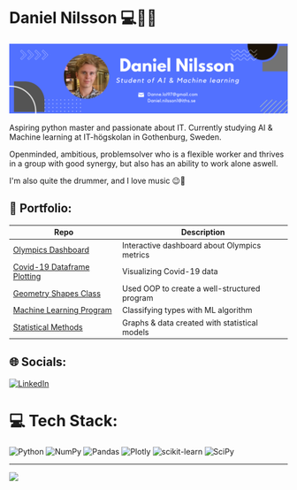 # Daniel Nilsson :computer::robot::musical_note:

![Banner](banner.png)

Aspiring python master and passionate about IT. Currently studying AI & Machine learning at IT-högskolan in Gothenburg, Sweden.

Openminded, ambitious, problemsolver who is a flexible worker and thrives in a group with good synergy, but also has an ability to work alone aswell.

I'm also quite the drummer, and I love music :wink::chopsticks:

## :briefcase: Portfolio:
| Repo                           | Description                        |
| ------------------------------ | ---------------------------------- |
|[Olympics Dashboard][pr]        | Interactive dashboard about Olympics metrics|
|[Covid-19 Dataframe Plotting][c]| Visualizing Covid-19 data|
|[Geometry Shapes Class][gs]     | Used OOP to create a well-structured program|
|[Machine Learning Program][mla] | Classifying types with ML algorithm|
|[Statistical Methods][sg]       | Graphs & data created with statistical models|

<!-- | [Programmering 1][prog1]           | first programming course (gymnasiet)   | -->

[pr]: https://github.com/Danneftw1/Projekt-Databehandling
[c]: https://github.com/Danneftw1/Databehandling-Daniel-Nilsson/tree/main/Labb_1
[gs]:https://github.com/Danneftw1/Python-Daniel-Nilsson/blob/main/Labbar/geometry_shapes.py
[mla]: https://github.com/Danneftw1/Python-Daniel-Nilsson/blob/main/Labbar/Labb.ipynb
[sg]: https://github.com/Danneftw1/Statistik/blob/main/Inl%C3%A4mning.ipynb


## 🌐 Socials:
[![LinkedIn](https://img.shields.io/badge/LinkedIn-%230077B5.svg?logo=linkedin&logoColor=white)](https://www.linkedin.com/in/daniel-nilsson-dn/)


[linkedin]: https://www.linkedin.com/in/daniel-nilsson-a3a65b241/

# 💻 Tech Stack:
![Python](https://img.shields.io/badge/python-3670A0?style=for-the-badge&logo=python&logoColor=ffdd54) ![NumPy](https://img.shields.io/badge/numpy-%23013243.svg?style=for-the-badge&logo=numpy&logoColor=white) ![Pandas](https://img.shields.io/badge/pandas-%23150458.svg?style=for-the-badge&logo=pandas&logoColor=white) ![Plotly](https://img.shields.io/badge/Plotly-%233F4F75.svg?style=for-the-badge&logo=plotly&logoColor=white) ![scikit-learn](https://img.shields.io/badge/scikit--learn-%23F7931E.svg?style=for-the-badge&logo=scikit-learn&logoColor=white) ![SciPy](https://img.shields.io/badge/SciPy-%230C55A5.svg?style=for-the-badge&logo=scipy&logoColor=%white)

---
[![](https://visitcount.itsvg.in/api?id=danneftw1&icon=0&color=0)](https://visitcount.itsvg.in)

<!-- Proudly created with GPRM ( https://gprm.itsvg.in ) -->